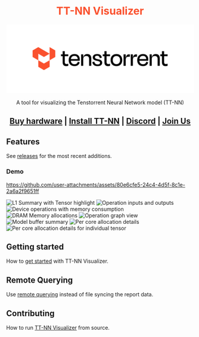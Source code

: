 
<div align="center">

<h1 style="color: #FA512E;"> TT-NN Visualizer </h1>

<div align="center">
<picture>
  <source media="(prefers-color-scheme: dark)" srcset="./src/assets/tt-logo-dark.svg">
  <img alt="" src="./src/assets/tt-logo.svg">
</picture>

A tool for visualizing the Tenstorrent Neural Network model (TT-NN)

</div>

<h2 style="text-align: center">

[Buy hardware](https://tenstorrent.com/cards/) | [Install TT-NN](https://github.com/tenstorrent/tt-metal/blob/main/INSTALLING.md) | [Discord](https://discord.gg/tvhGzHQwaj) | [Join Us](https://boards.greenhouse.io/tenstorrent/jobs/4155609007)

</h2>

</div>

## Features

See [releases](https://github.com/tenstorrent/ttnn-visualizer/releases) for the most recent additions.

### Demo

https://github.com/user-attachments/assets/80e6cfe5-24c4-4d5f-8c1e-2a6a2f9651ff

<img width="400" alt="L1 Summary with Tensor highlight" src="https://github.com/user-attachments/assets/ef0ce0d5-ae00-4030-a1a1-91ae0c1db930">
<img width="400" alt="Operation inputs and outputs" src="https://github.com/user-attachments/assets/3e59c95c-9a57-459c-98c0-e8d86f4e38ec">
<img width="400" alt="Device operations with memory consumption" src="https://github.com/user-attachments/assets/ae0a261e-650c-4c03-92a8-d2a00ada594b">
<img width="400" alt="DRAM Memory allocations" src="https://github.com/user-attachments/assets/4cdfa75e-2a47-4de6-85ce-ce0441e7cc83">
<img width="400" alt="Operation graph view" src="https://github.com/user-attachments/assets/291dc2d3-5737-4a51-8e0d-41b1b03a385c">
<img width="400" alt="Model buffer summary" src="https://github.com/user-attachments/assets/a384c61e-10e8-4884-8a10-223b2014a29d">
<img width="400" alt="Per core allocation details" src="https://github.com/user-attachments/assets/b2fb8ea5-90e0-4c0c-8a4a-ad8891b3d7a1">
<img width="400" alt="Per core allocation details for individual tensor" src="https://github.com/user-attachments/assets/047129c1-d80b-4d2b-9940-7c162052280d">



## Getting started

How to [get started](./docs/getting-started.md) with TT-NN Visualizer.

## Remote Querying

Use [remote querying](./docs/remote-querying.md) instead of file syncing the report data.

## Contributing

How to run [TT-NN Visualizer](./docs/contributing.md) from source.
